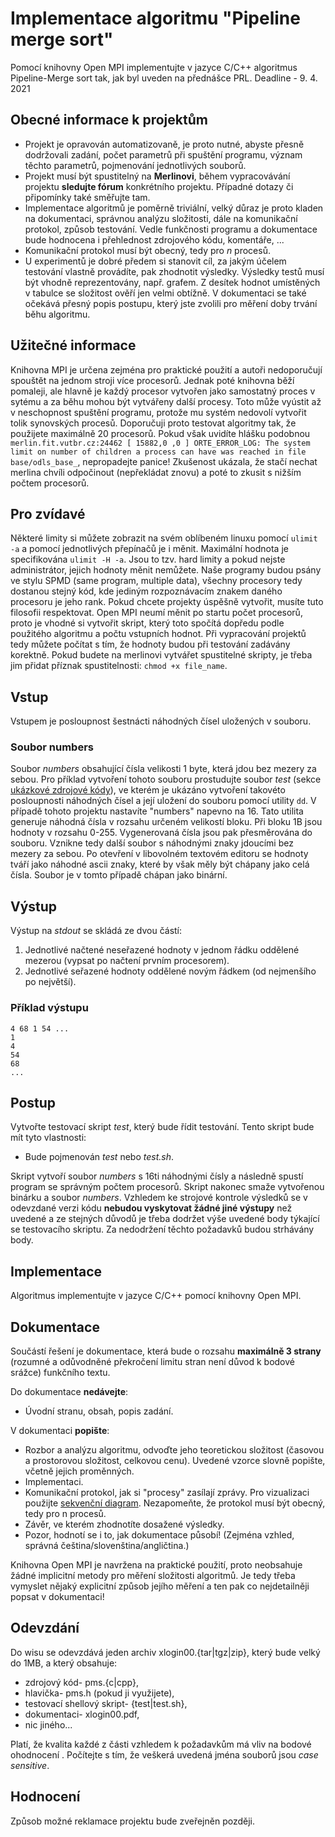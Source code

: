 # Implementace algoritmu "Pipeline merge sort"
Pomocí knihovny Open MPI implementujte v jazyce C/C++ algoritmus Pipeline-Merge sort tak, jak byl uveden na přednášce PRL.
Deadline - 9. 4. 2021

## Obecné informace k projektům
* Projekt je opravován automatizovaně, je proto nutné, abyste přesně dodržovali zadání, počet parametrů při spuštění programu, význam těchto parametrů, pojmenování jednotlivých souborů.
* Projekt musí být spustitelný na **Merlinovi**, během vypracovávání projektu **sledujte fórum** konkrétního projektu. Případné dotazy či připomínky také směřujte tam.
* Implementace algoritmů je poměrně triviální, velký důraz je proto kladen na dokumentaci, správnou analýzu složitosti, dále na komunikační protokol, způsob testování. Vedle funkčnosti programu a dokumentace bude hodnocena i přehlednost zdrojového kódu, komentáře, ...
* Komunikační protokol musí být obecný, tedy pro *n* procesů.
* U experimentů je dobré předem si stanovit cíl, za jakým účelem testování vlastně provádíte, pak zhodnotit výsledky. Výsledky testů musí být vhodně reprezentovány, např. grafem. Z desítek hodnot umístěných v tabulce se složitost ověří jen velmi obtížně. V dokumentaci se také očekává přesný popis postupu, který jste zvolili pro měření doby trvání běhu algoritmu.

## Užitečné informace
Knihovna MPI je určena zejména pro praktické použití a autoři nedoporučují spouštět na jednom stroji více procesorů. Jednak poté knihovna běží pomaleji, ale hlavně je každý procesor vytvořen jako samostatný proces v sytému a za běhu mohou být vytvářeny další procesy. Toto může vyústit až v neschopnost spuštění programu, protože mu systém nedovolí vytvořit tolik synovských procesů. Doporučuji proto testovat algoritmy tak, že použijete maximálně 20 procesorů. Pokud však uvidíte hlášku podobnou `merlin.fit.vutbr.cz:24462 [ 15882,0 ,0 ] ORTE_ERROR_LOG: The system limit on number of children a process can have was reached in file base/odls_base_`, nepropadejte panice! Zkušenost ukázala, že stačí nechat merlina chvíli odpočinout (nepřekládat znovu) a poté to zkusit s nižším počtem procesorů.

## Pro zvídavé
Některé limity si můžete zobrazit na svém oblíbeném linuxu pomocí `ulimit -a` a pomocí jednotlivých přepínačů je i měnit. Maximální hodnota je specifikována `ulimit -H -a`. Jsou to tzv. hard limity a pokud nejste administrátor, jejich hodnoty měnit nemůžete. Naše programy budou psány ve stylu SPMD (same program, multiple data), všechny procesory tedy dostanou stejný kód, kde jediným rozpoznávacím znakem daného procesoru je jeho rank. Pokud chcete projekty úspěšně vytvořit, musíte tuto filosofii respektovat. Open MPI neumí měnit po startu počet procesorů, proto je vhodné si vytvořit skript, který toto spočítá dopředu podle použitého algoritmu a počtu vstupních hodnot. Při vypracování projektů tedy můžete počítat s tím, že hodnoty budou při testování zadávány korektně. Pokud budete na merlinovi vytvářet spustitelné skripty, je třeba jim přidat příznak spustitelnosti: `chmod +x file_name`.

## Vstup
Vstupem je posloupnost šestnácti náhodných čísel uložených v souboru.

### Soubor numbers
Soubor *numbers* obsahující čísla velikosti 1 byte, která jdou bez mezery za sebou. Pro příklad vytvoření tohoto souboru prostudujte soubor *test* (sekce [ukázkové zdrojové kódy](https://wis.fit.vutbr.cz/FIT/st/cwk.php.cs?title=1._Projekt&csid=737106&id=14133#uk%C3%A1zkov%C3%A9_zdrojov%C3%A9_k%C3%B3dy)), ve kterém je ukázáno vytvoření takovéto posloupnosti náhodných čísel a její uložení do souboru pomocí utility `dd`. V případě tohoto projektu nastavíte "numbers" napevno na 16. Tato utilita generuje náhodná čísla v rozsahu určeném velikostí bloku. Při bloku 1B jsou hodnoty v rozsahu 0-255. Vygenerovaná čísla jsou pak přesměrována do souboru. Vznikne tedy další soubor s náhodnými znaky jdoucími bez mezery za sebou. Po otevření v libovolném textovém editoru se hodnoty tváří jako náhodné ascii znaky, které by však měly být chápany jako celá čísla. Soubor je v tomto případě chápan jako binární.

## Výstup
Výstup na *stdout* se skládá ze dvou částí:
1. Jednotlivé načtené neseřazené hodnoty v jednom řádku oddělené mezerou (vypsat po načtení prvním procesorem).
2. Jednotlivé seřazené hodnoty oddělené novým řádkem (od nejmenšího po největší).

### Příklad výstupu
```
4 68 1 54 ... 
1
4
54
68
...
```

## Postup
Vytvořte testovací skript *test*, který bude řídit testování. Tento skript bude mít tyto vlastnosti:
* Bude pojmenován *test* nebo *test.sh*.

Skript vytvoří soubor *numbers* s 16ti náhodnými čísly a následně spustí program se správným počtem procesorů. Skript nakonec smaže vytvořenou binárku a soubor *numbers*. Vzhledem ke strojové kontrole výsledků se v odevzdané verzi kódu **nebudou vyskytovat žádné jiné výstupy** než uvedené a ze stejných důvodů je třeba dodržet výše uvedené body týkající se testovacího skriptu. Za nedodržení těchto požadavků budou strhávány body.

## Implementace
Algoritmus implementujte v jazyce C/C++ pomocí knihovny Open MPI.

## Dokumentace
Součástí řešení je dokumentace, která bude o rozsahu **maximálně 3 strany** (rozumné a odůvodněné překročení limitu stran není důvod k bodové srážce) funkčního textu.

Do dokumentace **nedávejte**:
* Úvodní stranu, obsah, popis zadání.

V dokumentaci **popište**:
* Rozbor a analýzu algoritmu, odvoďte jeho teoretickou složitost (časovou a prostorovou složitost, celkovou cenu). Uvedené vzorce slovně popište, včetně jejich proměnných.
* Implementaci.
* Komunikační protokol, jak si "procesy" zasílají zprávy. Pro vizualizaci použijte [sekvenční diagram](http://en.wikipedia.org/wiki/Sequence_diagram). Nezapomeňte, že protokol musí být obecný, tedy pro n procesů.
* Závěr, ve kterém zhodnotíte dosažené výsledky.
* Pozor, hodnotí se i to, jak dokumentace působí! (Zejména vzhled, správná čeština/slovenština/angličtina.)

Knihovna Open MPI je navržena na praktické použití, proto neobsahuje žádné implicitní metody pro měření složitosti algoritmů. Je tedy třeba vymyslet nějaký explicitní způsob jejího měření a ten pak co nejdetailněji popsat v dokumentaci!

## Odevzdání
Do wisu se odevzdává jeden archiv xlogin00.{tar|tgz|zip}, který bude velký do 1MB, a který obsahuje:
* zdrojový kód- pms.{c|cpp},
* hlavička- pms.h (pokud ji využijete),
* testovací shellový skript- {test|test.sh},
* dokumentaci- xlogin00.pdf,
* nic jiného...

Platí, že kvalita každé z části vzhledem k požadavkům má vliv na bodové ohodnocení . Počítejte s tím, že veškerá uvedená jména souborů jsou *case sensitive*.

## Hodnocení
Způsob možné reklamace projektu bude zveřejněn později.
